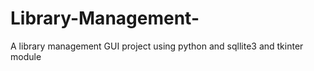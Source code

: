 # Library-Management-
A library management GUI project using python and sqllite3 and tkinter module
